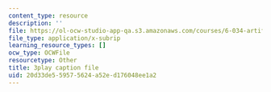 ```yaml
---
content_type: resource
description: ''
file: https://ol-ocw-studio-app-qa.s3.amazonaws.com/courses/6-034-artificial-intelligence-fall-2010/20d33de559575624a52ed176048ee1a2_l-tzjenXrvI.vtt
file_type: application/x-subrip
learning_resource_types: []
ocw_type: OCWFile
resourcetype: Other
title: 3play caption file
uid: 20d33de5-5957-5624-a52e-d176048ee1a2
---
```

